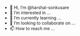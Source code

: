 - 👋 Hi, I’m @harshal-sonkusare
- 👀 I’m interested in ...
- 🌱 I’m currently learning ...
- 💞️ I’m looking to collaborate on ...
- 📫 How to reach me ...

<!---
harshal-sonkusare/harshal-sonkusare is a ✨ special ✨ repository because its `README.md` (this file) appears on your GitHub profile.
You can click the Preview link to take a look at your changes.
--->
